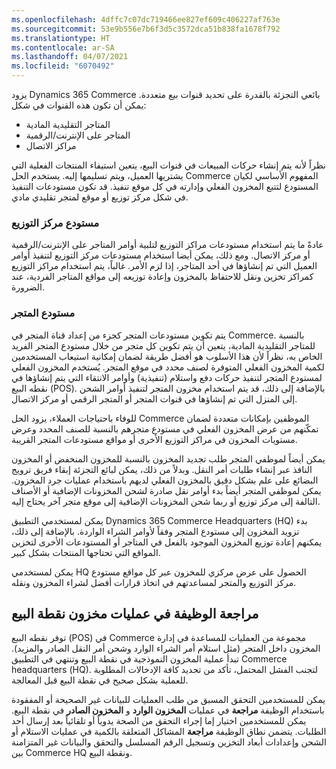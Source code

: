 ```yaml
---
ms.openlocfilehash: 4dffc7c07dc719466ee827ef609c406227af763e
ms.sourcegitcommit: 53e9b556e7b6f3d5c3572dca51b838fa1678f792
ms.translationtype: HT
ms.contentlocale: ar-SA
ms.lasthandoff: 04/07/2021
ms.locfileid: "6070492"
---
```

يزود Dynamics 365 Commerce بائعي التجزئة بالقدرة على تحديد قنوات بيع متعددة. يمكن أن تكون هذه القنوات في شكل:

- المتاجر التقليدية المادية
- المتاجر على الإنترنت/الرقمية
- مراكز الاتصال

نظراً لأنه يتم إنشاء حركات المبيعات في قنوات البيع، يتعين استيفاء المنتجات الفعلية التي يشتريها العميل، ويتم تسليمها إليه. يستخدم الحل Commerce المفهوم الأساسي لكيان المستودع لتتبع المخزون الفعلي وإدارته في كل موقع تنفيذ. قد تكون مستودعات التنفيذ في شكل مركز توزيع أو موقع لمتجر تقليدي مادي.  

### <a name="distribution-center-warehouse"></a>مستودع مركز التوزيع
 
عادةً ما يتم استخدام مستودعات مراكز التوزيع لتلبية أوامر المتاجر على الإنترنت/الرقمية أو مركز الاتصال. ومع ذلك، يمكن أيضا استخدام مستودعات مركز التوزيع لتنفيذ أوامر العميل التي تم إنشاؤها في أحد المتاجر، إذا لزم الأمر. غالباً، يتم استخدام مراكز التوزيع كمراكز تخزين ونقل للاحتفاظ بالمخزون وإعادة توزيعه إلى مواقع المتاجر الفردية، عند الضرورة.
 
### <a name="store-warehouse"></a>مستودع المتجر

يتم تكوين مستودعات المتجر كجزء من إعداد قناة المتجر في Commerce. بالنسبة للمتاجر التقليدية المادية، يتعين أن يتم تكوين كل متجر من خلال مستودع المتجر الفريد الخاص به، نظراً لأن هذا الأسلوب هو أفضل طريقة لضمان إمكانية استيعاب المستخدمين لكمية المخزون الفعلي المتوفرة لصنف محدد في موقع المتجر. يُستخدم المخزون الفعلي لمستودع المتجر لتنفيذ حركات دفع واستلام (تنفيذية) وأوامر الانتقاء التي يتم إنشاؤها في نقطه البيع (POS). بالإضافة إلى ذلك، قد يتم استخدام مخزون المتجر لتنفيذ أوامر الشحن إلى المنزل التي تم إنشاؤها في قنوات المتجر أو المتجر الرقمي أو مركز الاتصال.  

للوفاء باحتياجات العملاء، يزود الحل Commerce الموظفين بإمكانات متعددة لضمان تمكّنهم من عرض المخزون الفعلي في مستودع متجرهم بالنسبة للصنف المحدد وعرض مستويات المخزون في مراكز التوزيع الأخرى أو مواقع مستودعات المتجر القريبة.  

يمكن أيضاً لموظفي المتجر طلب تجديد المخزون بالنسبة للمخزون المنخفض أو المخزون النافذ عبر إنشاء طلبات أمر النقل. وبدلاً من ذلك، يمكن لبائع التجزئة إبقاء فريق ترويج البضائع على علم بشكل دقيق بالمخزون الفعلي لديهم باستخدام عمليات جرد المخزون. يمكن لموظفي المتجر أيضاً بدء أوامر نقل صادرة لشحن المخزونات الإضافية أو الأصناف التالفة إلى مركز توزيع أو ربما شحن المخزونات الإضافية إلى موقع متجر آخر يحتاج إليه.   

يمكن لمستخدمي التطبيق Dynamics 365 Commerce Headquarters (‏HQ) بدء تزويد المخزون إلى مستودع المتجر وفقاً لأوامر الشراء الواردة. بالإضافة إلى ذلك، يمكنهم إعادة توزيع المخزون الموجود بالفعل في المتاجر أو المستودعات الأخرى لتخزين المواقع التي تحتاجها المنتجات بشكل كبير.   

يمكن لمستخدمي HQ الحصول على عرض مركزي للمخزون عبر كل مواقع مستودع مركز التوزيع والمتجر لمساعدتهم في اتخاذ قرارات أفضل لشراء المخزون ونقله.

## <a name="review-function-in-pos-inventory-operations"></a>مراجعة الوظيفة في عمليات مخزون نقطة البيع
توفر نقطه البيع (POS) في Commerce مجموعة من العمليات للمساعدة في إدارة المخزون داخل المتجر (مثل استلام أمر الشراء الوارد وشحن أمر النقل الصادر والمزيد). تبدأ عملية المخزون النموذجية في نقطة البيع وتنتهي في التطبيق Commerce headquarters (‏HQ). لتجنب الفشل المحتمل، تأكد من تحديد كافة الإدخالات المطلوبة للعملية بشكل صحيح في نقطة البيع قبل المعالجة. 

يمكن للمستخدمين التحقق المسبق من طلب العمليات للبيانات غير الصحيحة أو المفقودة باستخدام الوظيفة **مراجعة** في عمليات **المخزون الوارد** و **المخزون الصادر** في نقطة البيع. يمكن للمستخدمين اختيار إما إجراء التحقق من الصحة يدوياً أو تلقائياً بعد إرسال أحد الطلبات. يتضمن نطاق الوظيفة **مراجعة** المشاكل المتعلقة بالكمية في عمليات الاستلام أو الشحن وإعدادات أبعاد التخزين وتسجيل الرقم المسلسل والتحقق والبيانات غير المتزامنة بين Commerce HQ ونقطة البيع.

